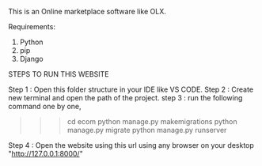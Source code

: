 This is an Online marketplace software like OLX.

Requirements:

1. Python 
2. pip
3. Django

STEPS TO RUN THIS WEBSITE

Step 1 : Open this folder structure in your IDE like VS CODE.
Step 2 : Create new terminal and open the path of the project.
step 3 : run the following command one by one,

>>> cd ecom
>>> python manage.py makemigrations
>>> python manage.py migrate
>>> python manage.py runserver

Step 4 : Open the website using this url using any browser on your desktop "http://127.0.0.1:8000/"